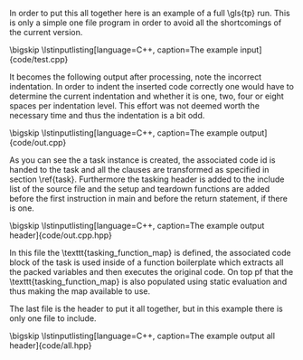 In order to put this all together here is an example of a full \gls{tp} run.
This is only a simple one file program in order to avoid all the shortcomings of the current version.

\bigskip
\lstinputlisting[language=C++, caption=The example input]{code/test.cpp}

It becomes the following output after processing, note the incorrect indentation.
In order to indent the inserted code correctly one would have to determine the current indentation and whether it is
one, two, four or eight spaces per indentation level.
This effort was not deemed worth the necessary time and thus the indentation is a bit odd.

\bigskip
\lstinputlisting[language=C++, caption=The example output]{code/out.cpp}

As you can see the a task instance is created, the associated code id is handed to the task and all the clauses are
transformed as specified in section \ref{task}.
Furthermore the tasking header is added to the include list of the source file and the setup and teardown functions are
added before the first instruction in main and before the return statement, if there is one.

\bigskip
\lstinputlisting[language=C++, caption=The example output header]{code/out.cpp.hpp}

In this file the \texttt{tasking_function_map} is defined, the associated code block of the task is used inside of a
function boilerplate which extracts all the packed variables and then executes the original code.
On top pf that the \texttt{tasking_function_map} is also populated using static evaluation and thus making the map
available to use.

The last file is the header to put it all together, but in this example there is only one file to include.

\bigskip
\lstinputlisting[language=C++, caption=The example output all header]{code/all.hpp}



